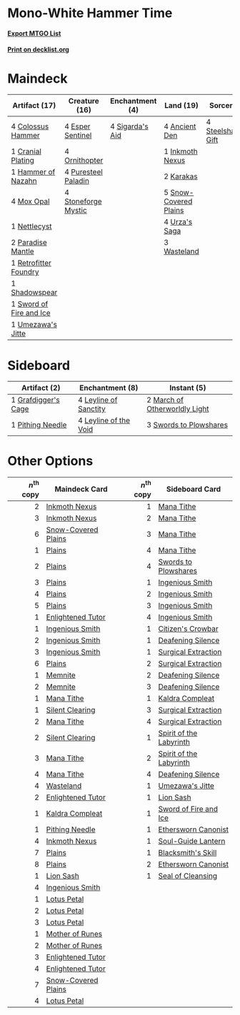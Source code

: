 # Mono-White Hammer Time

#### [Export MTGO List](../collection/Mono-White%20Hammer%20Time/Mono-White%20Hammer%20Time.txt)
#### [Print on decklist.org](http://decklist.org/?deckmain=4%09Ancient%20Den%0A4%09Colossus%20Hammer%0A1%09Cranial%20Plating%0A4%09Esper%20Sentinel%0A1%09Hammer%20of%20Nazahn%0A1%09Inkmoth%20Nexus%0A2%09Karakas%0A4%09Mox%20Opal%0A1%09Nettlecyst%0A4%09Ornithopter%0A2%09Paradise%20Mantle%0A4%09Puresteel%20Paladin%0A1%09Retrofitter%20Foundry%0A1%09Shadowspear%0A4%09Sigarda's%20Aid%0A5%09Snow-Covered%20Plains%0A4%09Steelshaper's%20Gift%0A4%09Stoneforge%20Mystic%0A1%09Sword%20of%20Fire%20and%20Ice%0A1%09Umezawa's%20Jitte%0A4%09Urza's%20Saga%0A3%09Wasteland&deckside=1%09Grafdigger's%20Cage%0A4%09Leyline%20of%20Sanctity%0A4%09Leyline%20of%20the%20Void%0A2%09March%20of%20Otherworldly%20Light%0A1%09Pithing%20Needle%0A3%09Swords%20to%20Plowshares)
# Maindeck

|                                          Artifact (17)                                          |                                        Creature (16)                                         |                                     Enchantment (4)                                      |                                           Land (19)                                            |                                         Sorcery (4)                                          |
|-------------------------------------------------------------------------------------------------|----------------------------------------------------------------------------------------------|------------------------------------------------------------------------------------------|------------------------------------------------------------------------------------------------|----------------------------------------------------------------------------------------------|
|4 [Colossus Hammer](http://gatherer.wizards.com/Pages/Card/Details.aspx?multiverseid=466977)     |4 [Esper Sentinel](http://gatherer.wizards.com/Pages/Card/Details.aspx?multiverseid=522088)   |4 [Sigarda's Aid](http://gatherer.wizards.com/Pages/Card/Details.aspx?multiverseid=414333)|4 [Ancient Den](http://gatherer.wizards.com/Pages/Card/Details.aspx?multiverseid=205275)        |4 [Steelshaper's Gift](http://gatherer.wizards.com/Pages/Card/Details.aspx?multiverseid=51078)|
|1 [Cranial Plating](http://gatherer.wizards.com/Pages/Card/Details.aspx?multiverseid=51184)      |4 [Ornithopter](http://gatherer.wizards.com/Pages/Card/Details.aspx?multiverseid=129665)      |                                                                                          |1 [Inkmoth Nexus](http://gatherer.wizards.com/Pages/Card/Details.aspx?multiverseid=213731)      |                                                                                              |
|1 [Hammer of Nazahn](http://gatherer.wizards.com/Pages/Card/Details.aspx?multiverseid=489933)    |4 [Puresteel Paladin](http://gatherer.wizards.com/Pages/Card/Details.aspx?multiverseid=227504)|                                                                                          |2 [Karakas](http://gatherer.wizards.com/Pages/Card/Details.aspx?multiverseid=413782)            |                                                                                              |
|4 [Mox Opal](http://gatherer.wizards.com/Pages/Card/Details.aspx?multiverseid=397719)            |4 [Stoneforge Mystic](http://gatherer.wizards.com/Pages/Card/Details.aspx?multiverseid=198383)|                                                                                          |5 [Snow-Covered Plains](http://gatherer.wizards.com/Pages/Card/Details.aspx?multiverseid=121267)|                                                                                              |
|1 [Nettlecyst](http://gatherer.wizards.com/Pages/Card/Details.aspx?multiverseid=522307)          |                                                                                              |                                                                                          |4 [Urza's Saga](http://gatherer.wizards.com/Pages/Card/Details.aspx?multiverseid=522335)        |                                                                                              |
|2 [Paradise Mantle](http://gatherer.wizards.com/Pages/Card/Details.aspx?multiverseid=73558)      |                                                                                              |                                                                                          |3 [Wasteland](http://gatherer.wizards.com/Pages/Card/Details.aspx?multiverseid=413790)          |                                                                                              |
|1 [Retrofitter Foundry](http://gatherer.wizards.com/Pages/Card/Details.aspx?multiverseid=450658) |                                                                                              |                                                                                          |                                                                                                |                                                                                              |
|1 [Shadowspear](http://gatherer.wizards.com/Pages/Card/Details.aspx?multiverseid=476487)         |                                                                                              |                                                                                          |                                                                                                |                                                                                              |
|1 [Sword of Fire and Ice](http://gatherer.wizards.com/Pages/Card/Details.aspx?multiverseid=46429)|                                                                                              |                                                                                          |                                                                                                |                                                                                              |
|1 [Umezawa's Jitte](http://gatherer.wizards.com/Pages/Card/Details.aspx?multiverseid=81979)      |                                                                                              |                                                                                          |                                                                                                |                                                                                              |


# Sideboard

|                                         Artifact (2)                                         |                                        Enchantment (8)                                         |                                              Instant (5)                                               |
|----------------------------------------------------------------------------------------------|------------------------------------------------------------------------------------------------|--------------------------------------------------------------------------------------------------------|
|1 [Grafdigger's Cage](http://gatherer.wizards.com/Pages/Card/Details.aspx?multiverseid=278452)|4 [Leyline of Sanctity](http://gatherer.wizards.com/Pages/Card/Details.aspx?multiverseid=204993)|2 [March of Otherworldly Light](http://gatherer.wizards.com/Pages/Card/Details.aspx?multiverseid=548321)|
|1 [Pithing Needle](http://gatherer.wizards.com/Pages/Card/Details.aspx?multiverseid=129526)   |4 [Leyline of the Void](http://gatherer.wizards.com/Pages/Card/Details.aspx?multiverseid=107682)|3 [Swords to Plowshares](http://gatherer.wizards.com/Pages/Card/Details.aspx?multiverseid=869)          |


# Other Options

|*n*<sup>th</sup> copy|                                        Maindeck Card                                         |*n*<sup>th</sup> copy|                                          Sideboard Card                                          |
|--------------------:|----------------------------------------------------------------------------------------------|--------------------:|--------------------------------------------------------------------------------------------------|
|                    2|[Inkmoth Nexus](http://gatherer.wizards.com/Pages/Card/Details.aspx?multiverseid=213731)      |                    1|[Mana Tithe](http://gatherer.wizards.com/Pages/Card/Details.aspx?multiverseid=122324)             |
|                    3|[Inkmoth Nexus](http://gatherer.wizards.com/Pages/Card/Details.aspx?multiverseid=213731)      |                    2|[Mana Tithe](http://gatherer.wizards.com/Pages/Card/Details.aspx?multiverseid=122324)             |
|                    6|[Snow-Covered Plains](http://gatherer.wizards.com/Pages/Card/Details.aspx?multiverseid=121267)|                    3|[Mana Tithe](http://gatherer.wizards.com/Pages/Card/Details.aspx?multiverseid=122324)             |
|                    1|[Plains](http://gatherer.wizards.com/Pages/Card/Details.aspx?multiverseid=439856)             |                    4|[Mana Tithe](http://gatherer.wizards.com/Pages/Card/Details.aspx?multiverseid=122324)             |
|                    2|[Plains](http://gatherer.wizards.com/Pages/Card/Details.aspx?multiverseid=439856)             |                    4|[Swords to Plowshares](http://gatherer.wizards.com/Pages/Card/Details.aspx?multiverseid=869)      |
|                    3|[Plains](http://gatherer.wizards.com/Pages/Card/Details.aspx?multiverseid=439856)             |                    1|[Ingenious Smith](http://gatherer.wizards.com/Pages/Card/Details.aspx?multiverseid=527308)        |
|                    4|[Plains](http://gatherer.wizards.com/Pages/Card/Details.aspx?multiverseid=439856)             |                    2|[Ingenious Smith](http://gatherer.wizards.com/Pages/Card/Details.aspx?multiverseid=527308)        |
|                    5|[Plains](http://gatherer.wizards.com/Pages/Card/Details.aspx?multiverseid=439856)             |                    3|[Ingenious Smith](http://gatherer.wizards.com/Pages/Card/Details.aspx?multiverseid=527308)        |
|                    1|[Enlightened Tutor](http://gatherer.wizards.com/Pages/Card/Details.aspx?multiverseid=15355)   |                    4|[Ingenious Smith](http://gatherer.wizards.com/Pages/Card/Details.aspx?multiverseid=527308)        |
|                    1|[Ingenious Smith](http://gatherer.wizards.com/Pages/Card/Details.aspx?multiverseid=527308)    |                    1|[Citizen's Crowbar](http://gatherer.wizards.com/Pages/Card/Details.aspx?multiverseid=555209)      |
|                    2|[Ingenious Smith](http://gatherer.wizards.com/Pages/Card/Details.aspx?multiverseid=527308)    |                    1|[Deafening Silence](http://gatherer.wizards.com/Pages/Card/Details.aspx?multiverseid=472972)      |
|                    3|[Ingenious Smith](http://gatherer.wizards.com/Pages/Card/Details.aspx?multiverseid=527308)    |                    1|[Surgical Extraction](http://gatherer.wizards.com/Pages/Card/Details.aspx?multiverseid=397706)    |
|                    6|[Plains](http://gatherer.wizards.com/Pages/Card/Details.aspx?multiverseid=439856)             |                    2|[Surgical Extraction](http://gatherer.wizards.com/Pages/Card/Details.aspx?multiverseid=397706)    |
|                    1|[Memnite](http://gatherer.wizards.com/Pages/Card/Details.aspx?multiverseid=194078)            |                    2|[Deafening Silence](http://gatherer.wizards.com/Pages/Card/Details.aspx?multiverseid=472972)      |
|                    2|[Memnite](http://gatherer.wizards.com/Pages/Card/Details.aspx?multiverseid=194078)            |                    3|[Deafening Silence](http://gatherer.wizards.com/Pages/Card/Details.aspx?multiverseid=472972)      |
|                    1|[Mana Tithe](http://gatherer.wizards.com/Pages/Card/Details.aspx?multiverseid=122324)         |                    1|[Kaldra Compleat](http://gatherer.wizards.com/Pages/Card/Details.aspx?multiverseid=522303)        |
|                    1|[Silent Clearing](http://gatherer.wizards.com/Pages/Card/Details.aspx?multiverseid=464195)    |                    3|[Surgical Extraction](http://gatherer.wizards.com/Pages/Card/Details.aspx?multiverseid=397706)    |
|                    2|[Mana Tithe](http://gatherer.wizards.com/Pages/Card/Details.aspx?multiverseid=122324)         |                    4|[Surgical Extraction](http://gatherer.wizards.com/Pages/Card/Details.aspx?multiverseid=397706)    |
|                    2|[Silent Clearing](http://gatherer.wizards.com/Pages/Card/Details.aspx?multiverseid=464195)    |                    1|[Spirit of the Labyrinth](http://gatherer.wizards.com/Pages/Card/Details.aspx?multiverseid=378399)|
|                    3|[Mana Tithe](http://gatherer.wizards.com/Pages/Card/Details.aspx?multiverseid=122324)         |                    2|[Spirit of the Labyrinth](http://gatherer.wizards.com/Pages/Card/Details.aspx?multiverseid=378399)|
|                    4|[Mana Tithe](http://gatherer.wizards.com/Pages/Card/Details.aspx?multiverseid=122324)         |                    4|[Deafening Silence](http://gatherer.wizards.com/Pages/Card/Details.aspx?multiverseid=472972)      |
|                    4|[Wasteland](http://gatherer.wizards.com/Pages/Card/Details.aspx?multiverseid=413790)          |                    1|[Umezawa's Jitte](http://gatherer.wizards.com/Pages/Card/Details.aspx?multiverseid=81979)         |
|                    2|[Enlightened Tutor](http://gatherer.wizards.com/Pages/Card/Details.aspx?multiverseid=15355)   |                    1|[Lion Sash](http://gatherer.wizards.com/Pages/Card/Details.aspx?multiverseid=548319)              |
|                    1|[Kaldra Compleat](http://gatherer.wizards.com/Pages/Card/Details.aspx?multiverseid=522303)    |                    1|[Sword of Fire and Ice](http://gatherer.wizards.com/Pages/Card/Details.aspx?multiverseid=46429)   |
|                    1|[Pithing Needle](http://gatherer.wizards.com/Pages/Card/Details.aspx?multiverseid=129526)     |                    1|[Ethersworn Canonist](http://gatherer.wizards.com/Pages/Card/Details.aspx?multiverseid=174931)    |
|                    4|[Inkmoth Nexus](http://gatherer.wizards.com/Pages/Card/Details.aspx?multiverseid=213731)      |                    1|[Soul-Guide Lantern](http://gatherer.wizards.com/Pages/Card/Details.aspx?multiverseid=476488)     |
|                    7|[Plains](http://gatherer.wizards.com/Pages/Card/Details.aspx?multiverseid=439856)             |                    1|[Blacksmith's Skill](http://gatherer.wizards.com/Pages/Card/Details.aspx?multiverseid=522082)     |
|                    8|[Plains](http://gatherer.wizards.com/Pages/Card/Details.aspx?multiverseid=439856)             |                    2|[Ethersworn Canonist](http://gatherer.wizards.com/Pages/Card/Details.aspx?multiverseid=174931)    |
|                    1|[Lion Sash](http://gatherer.wizards.com/Pages/Card/Details.aspx?multiverseid=548319)          |                    1|[Seal of Cleansing](http://gatherer.wizards.com/Pages/Card/Details.aspx?multiverseid=405369)      |
|                    4|[Ingenious Smith](http://gatherer.wizards.com/Pages/Card/Details.aspx?multiverseid=527308)    |                     |                                                                                                  |
|                    1|[Lotus Petal](http://gatherer.wizards.com/Pages/Card/Details.aspx?multiverseid=420602)        |                     |                                                                                                  |
|                    2|[Lotus Petal](http://gatherer.wizards.com/Pages/Card/Details.aspx?multiverseid=420602)        |                     |                                                                                                  |
|                    3|[Lotus Petal](http://gatherer.wizards.com/Pages/Card/Details.aspx?multiverseid=420602)        |                     |                                                                                                  |
|                    1|[Mother of Runes](http://gatherer.wizards.com/Pages/Card/Details.aspx?multiverseid=430236)    |                     |                                                                                                  |
|                    2|[Mother of Runes](http://gatherer.wizards.com/Pages/Card/Details.aspx?multiverseid=430236)    |                     |                                                                                                  |
|                    3|[Enlightened Tutor](http://gatherer.wizards.com/Pages/Card/Details.aspx?multiverseid=15355)   |                     |                                                                                                  |
|                    4|[Enlightened Tutor](http://gatherer.wizards.com/Pages/Card/Details.aspx?multiverseid=15355)   |                     |                                                                                                  |
|                    7|[Snow-Covered Plains](http://gatherer.wizards.com/Pages/Card/Details.aspx?multiverseid=121267)|                     |                                                                                                  |
|                    4|[Lotus Petal](http://gatherer.wizards.com/Pages/Card/Details.aspx?multiverseid=420602)        |                     |                                                                                                  |

